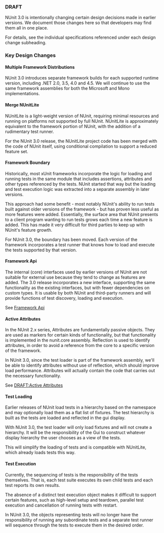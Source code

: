 ### DRAFT
NUnit 3.0 is intentionally changing certain design decisions made in earlier versions. We document those changes here so that developers may find them all in one place.

For details, see the individual specifications referenced under each 
design change subheading.

### Key Design Changes

#### Multiple Framework Distributions

NUnit 3.0 introduces separate framework builds for each supported runtime version, including .NET 2.0, 3.5, 4.0 and 4.5. We will continue to use the same framework assemblies for both the Microsoft and Mono implementations.

#### Merge NUnitLite

NUnitLite is a light-weight version of NUnit, requiring minimal resources and running on platforms not supported by full NUnit. NUnitLite is approximately equivalent to the framework portion of NUnit, with the addition of a rudimentary test runner.

For the NUnit 3.0 release, the NUnitLite project code has been merged with the code of NUnit itself, using conditional compilation to support a reduced feature set.

#### Framework Boundary

Historically, most xUnit frameworks incorporate the logic for loading and
running tests in the same module that includes assertions, attributes and
other types referenced by the tests. NUnit started that way but the loading
and test execution logic was extracted into a separate assembly in later
versions.

This approach had some benefit - most notably NUnit's ability to run 
tests built against older versions of the framework - but has proven
less useful as more features were added. Essentially, the surface area
that NUnit presents to a client program wanting to run tests grows 
each time a new feature is added. This has made it very difficult for
third parties to keep up with NUnit's feature growth.

For NUnit 3.0, the boundary has been moved. Each version of the framework
incorporates a test runner that knows how to load and execute the
tests supported by that version.

#### Framework Api

The internal (core) interfaces used by earlier versions of NUnit are not suitable for external use because they tend to change as features are added. The 3.0 release incorporates a new interface, supporting the same functionality as the existing interfaces, but with fewer dependencies on custom types. It is usable by both NUnit and third-party runners and will provide functions of test discovery, loading and execution.

See [Framework Api](Framework-Api.md)

#### Active Attributes

In the NUnit 2.x series, Attributes are fundamentally passive objects. They are used as markers for certain kinds of functionality, but that functionality is implemented in the nunit.core assembly. Reflection is used to identify attributes, in order to avoid a reference from the core to a specific version of the framework.

In NUnit 3.0, since the test loader is part of the framework assembly, we'll be able to identify attributes without use of reflection, which should improve load performance. Attributes will actually contain the code that carries out the necessary functionality.

See [DRAFT:Active Attributes](Active-Attributes.md)

#### Test Loading

Earlier releases of NUnit load tests in a hierarchy based on the namespace and may optionally load them as a flat list of fixtures. The test hierarchy is built as the tests are loaded and reflected in the gui display.

With NUnit 3.0, the test loader will only load fixtures and will not
create a hierarchy. It will be the responsibility of the Gui to construct
whatever display hierarchy the user chooses as a view of the tests.

This will simplify the loading of tests and is compatible with NUnitLite,
which already loads tests this way.

#### Test Execution

Currently, the sequencing of tests is the responsibility of the tests 
themselves. That is, each test suite executes its own child tests and each 
test reports its own results.

The absence of a distinct test execution object makes it difficult to
support certain features, such as high-level setup and teardown, parallel
test execution and cancellation of running tests with restart.

In NUnit 3.0, the objects representing tests will no longer have the
responsibility of running any subordinate tests and a separate test runner
will sequence through the tests to execute them in the desired order.